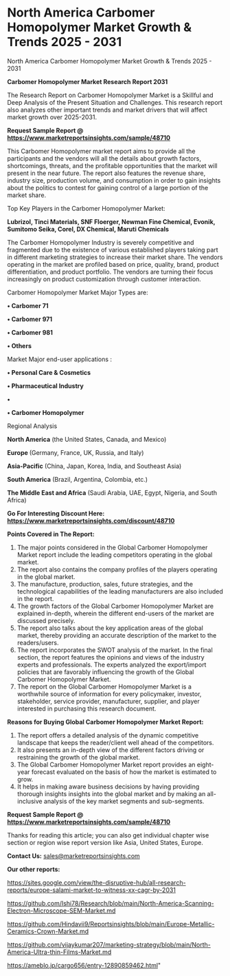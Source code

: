# North America Carbomer Homopolymer Market Growth & Trends 2025 - 2031
North America Carbomer Homopolymer Market Growth & Trends 2025 - 2031

<strong>Carbomer Homopolymer Market Research Report 2031</strong>

The Research Report on Carbomer Homopolymer Market is a Skillful and Deep Analysis of the Present Situation and Challenges. This research report also analyzes other important trends and market drivers that will affect market growth over 2025-2031.

<strong>Request Sample Report @ <a href=https://www.marketreportsinsights.com/sample/48710>https://www.marketreportsinsights.com/sample/48710</a></strong>

This Carbomer Homopolymer market report aims to provide all the participants and the vendors will all the details about growth factors, shortcomings, threats, and the profitable opportunities that the market will present in the near future. The report also features the revenue share, industry size, production volume, and consumption in order to gain insights about the politics to contest for gaining control of a large portion of the market share.

Top Key Players in the Carbomer Homopolymer Market:

<strong>Lubrizol, Tinci Materials, SNF Floerger, Newman Fine Chemical, Evonik, Sumitomo Seika, Corel, DX Chemical, Maruti Chemicals</strong>

The Carbomer Homopolymer Industry is severely competitive and fragmented due to the existence of various established players taking part in different marketing strategies to increase their market share. The vendors operating in the market are profiled based on price, quality, brand, product differentiation, and product portfolio. The vendors are turning their focus increasingly on product customization through customer interaction.

Carbomer Homopolymer Market Major Types are:

<strong>•  Carbomer 71

•  Carbomer 971

•  Carbomer 981

•  Others</strong>

Market Major end-user applications :

<strong>•  Personal Care & Cosmetics

•  Pharmaceutical Industry

•  

•  Carbomer Homopolymer</strong>

Regional Analysis

</u><strong><b>North America</b></strong> (the United States, Canada, and Mexico)

<strong><b>Europe </b></strong>(Germany, France, UK, Russia, and Italy)

<strong><b>Asia-Pacific</b></strong> (China, Japan, Korea, India, and Southeast Asia)

<strong><b>South America</b></strong> (Brazil, Argentina, Colombia, etc.)

<strong><b>The Middle East and Africa</b></strong> (Saudi Arabia, UAE, Egypt, Nigeria, and South Africa)

<strong>Go For Interesting Discount Here: <a href=https://www.marketreportsinsights.com/discount/48710>https://www.marketreportsinsights.com/discount/48710</a></strong>

<strong>Points Covered in The Report:</strong>
<ol>
  <li>The major points considered in the Global Carbomer Homopolymer Market report include the leading competitors operating in the global market.</li>
  <li>The report also contains the company profiles of the players operating in the global market.</li>
  <li>The manufacture, production, sales, future strategies, and the technological capabilities of the leading manufacturers are also included in the report.</li>
  <li>The growth factors of the Global Carbomer Homopolymer Market are explained in-depth, wherein the different end-users of the market are discussed precisely.</li>
  <li>The report also talks about the key application areas of the global market, thereby providing an accurate description of the market to the readers/users.</li>
  <li>The report incorporates the SWOT analysis of the market. In the final section, the report features the opinions and views of the industry experts and professionals. The experts analyzed the export/import policies that are favorably influencing the growth of the Global Carbomer Homopolymer Market.</li>
  <li>The report on the Global Carbomer Homopolymer Market is a worthwhile source of information for every policymaker, investor, stakeholder, service provider, manufacturer, supplier, and player interested in purchasing this research document.</li>
</ol>
<strong>Reasons for Buying Global Carbomer Homopolymer Market Report:</strong>

<ol>
  <li>The report offers a detailed analysis of the dynamic competitive landscape that keeps the reader/client well ahead of the competitors.</li>
  <li>It also presents an in-depth view of the different factors driving or restraining the growth of the global market.</li>
  <li>The Global Carbomer Homopolymer Market report provides an eight-year forecast evaluated on the basis of how the market is estimated to grow.</li>
  <li>It helps in making aware business decisions by having providing thorough insights insights into the global market and by making an all-inclusive analysis of the key market segments and sub-segments.</li>
</ol>
<strong>Request Sample Report @ <a href=https://www.marketreportsinsights.com/sample/48710>https://www.marketreportsinsights.com/sample/48710</a></strong>


Thanks for reading this article; you can also get individual chapter wise section or region wise report version like Asia, United States, Europe.

<strong>Contact Us:</strong>
sales@marketreportsinsights.com

<strong>Our other reports:</strong>

<a href=https://sites.google.com/view/the-disruptive-hub/all-research-reports/europe-salami-market-to-witness-xx-cagr-by-2031>https://sites.google.com/view/the-disruptive-hub/all-research-reports/europe-salami-market-to-witness-xx-cagr-by-2031</a>

<a href=https://github.com/Ishi78/Research/blob/main/North-America-Scanning-Electron-Microscope-SEM-Market.md>https://github.com/Ishi78/Research/blob/main/North-America-Scanning-Electron-Microscope-SEM-Market.md</a>

<a href=https://github.com/Hindavii9/Reportsinsights/blob/main/Europe-Metallic-Ceramics-Crown-Market.md>https://github.com/Hindavii9/Reportsinsights/blob/main/Europe-Metallic-Ceramics-Crown-Market.md</a>

<a href=https://github.com/vijaykumar207/marketing-strategy/blob/main/North-America-Ultra-thin-Films-Market.md>https://github.com/vijaykumar207/marketing-strategy/blob/main/North-America-Ultra-thin-Films-Market.md</a>

<a href=https://ameblo.jp/cargo656/entry-12890859462.html>https://ameblo.jp/cargo656/entry-12890859462.html</a>"
